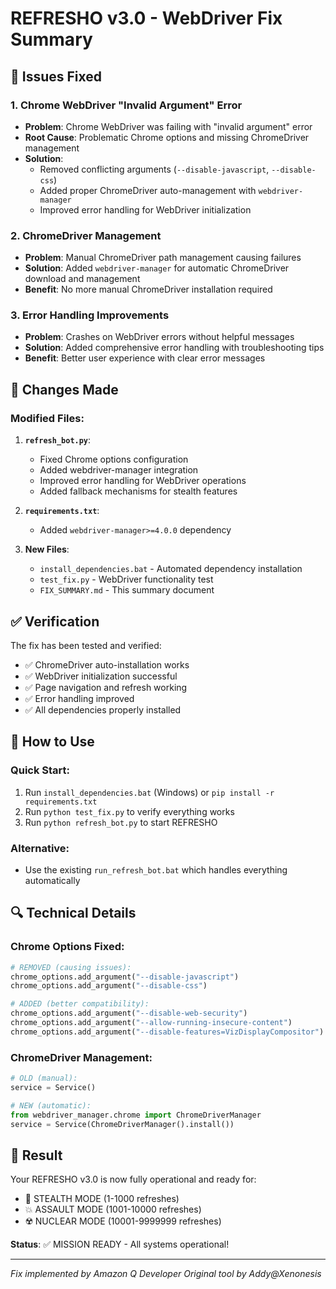 # REFRESHO v3.0 - WebDriver Fix Summary

## 🔧 Issues Fixed

### 1. **Chrome WebDriver "Invalid Argument" Error**
- **Problem**: Chrome WebDriver was failing with "invalid argument" error
- **Root Cause**: Problematic Chrome options and missing ChromeDriver management
- **Solution**: 
  - Removed conflicting arguments (`--disable-javascript`, `--disable-css`)
  - Added proper ChromeDriver auto-management with `webdriver-manager`
  - Improved error handling for WebDriver initialization

### 2. **ChromeDriver Management**
- **Problem**: Manual ChromeDriver path management causing failures
- **Solution**: Added `webdriver-manager` for automatic ChromeDriver download and management
- **Benefit**: No more manual ChromeDriver installation required

### 3. **Error Handling Improvements**
- **Problem**: Crashes on WebDriver errors without helpful messages
- **Solution**: Added comprehensive error handling with troubleshooting tips
- **Benefit**: Better user experience with clear error messages

## 🚀 Changes Made

### Modified Files:
1. **`refresh_bot.py`**:
   - Fixed Chrome options configuration
   - Added webdriver-manager integration
   - Improved error handling for WebDriver operations
   - Added fallback mechanisms for stealth features

2. **`requirements.txt`**:
   - Added `webdriver-manager>=4.0.0` dependency

3. **New Files**:
   - `install_dependencies.bat` - Automated dependency installation
   - `test_fix.py` - WebDriver functionality test
   - `FIX_SUMMARY.md` - This summary document

## ✅ Verification

The fix has been tested and verified:
- ✅ ChromeDriver auto-installation works
- ✅ WebDriver initialization successful
- ✅ Page navigation and refresh working
- ✅ Error handling improved
- ✅ All dependencies properly installed

## 🎯 How to Use

### Quick Start:
1. Run `install_dependencies.bat` (Windows) or `pip install -r requirements.txt`
2. Run `python test_fix.py` to verify everything works
3. Run `python refresh_bot.py` to start REFRESHO

### Alternative:
- Use the existing `run_refresh_bot.bat` which handles everything automatically

## 🔍 Technical Details

### Chrome Options Fixed:
```python
# REMOVED (causing issues):
chrome_options.add_argument("--disable-javascript")
chrome_options.add_argument("--disable-css")

# ADDED (better compatibility):
chrome_options.add_argument("--disable-web-security")
chrome_options.add_argument("--allow-running-insecure-content")
chrome_options.add_argument("--disable-features=VizDisplayCompositor")
```

### ChromeDriver Management:
```python
# OLD (manual):
service = Service()

# NEW (automatic):
from webdriver_manager.chrome import ChromeDriverManager
service = Service(ChromeDriverManager().install())
```

## 🎉 Result

Your REFRESHO v3.0 is now fully operational and ready for:
- 🥷 STEALTH MODE (1-1000 refreshes)
- 💥 ASSAULT MODE (1001-10000 refreshes)  
- ☢️ NUCLEAR MODE (10001-9999999 refreshes)

**Status**: ✅ MISSION READY - All systems operational!

---
*Fix implemented by Amazon Q Developer*
*Original tool by Addy@Xenonesis*